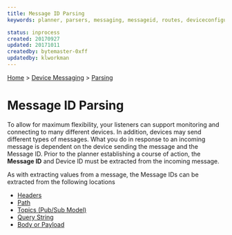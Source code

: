 ```yaml
---
title: Message ID Parsing
keywords: planner, parsers, messaging, messageid, routes, deviceconfigurations

status: inprocess
created: 20170927
updated: 20171011
createdby: bytemaster-0xff
updatedby: klworkman
---
```

[Home](../../Index.md) > [Device Messaging](../Index.md) > [Parsing](Index.md)

# Message ID Parsing

To allow for maximum flexibility, your listeners can support monitoring and connecting to many different devices.  In addition, 
devices may send different types of messages.  What you do in response to an incoming message is dependent on the
device sending the message and the Message ID.  Prior to the planner establishing a course of action, the **Message ID**
and Device ID must be extracted from the incoming message.

As with extracting values from a message, the Message IDs can be extracted from the following locations
* [Headers](ParsingFromHeader.md)
* [Path](ParsingFromPath.md)
* [Topics (Pub/Sub Model)](ParsingFromTopic.md)
* [Query String](ParsingFromQueryString.md)
* [Body or Payload](ParsingFromBody.md)

